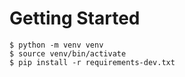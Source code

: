 # Getting Started
```console
$ python -m venv venv
$ source venv/bin/activate
$ pip install -r requirements-dev.txt
```

